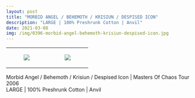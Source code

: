 ```yaml
---
layout: post
title: "MORBID ANGEL / BEHEMOTH / KRISIUN / DESPISED ICON"
description: "LARGE | 100% Preshrunk Cotton | Anvil"
date: 2021-03-08
img: /img/0396-morbid-angel-behemoth-krisiun-despised-icon.jpg
---
```




<table style="width:100%;"><tr><td style="vertical-align:top;">
      <figure class="tmblr-full" data-orig-height="2048" data-orig-width="1365" data-orig-src="https://concertshirts.netlify.app/shirts/0396/0396-01.jpg"><img src="https://64.media.tumblr.com/8d2a1a573bf68001f1829b716fdb7ffc/ba4af440de36880d-84/s540x810/836e6fb7a683da256448ee86c0c10462fb57ddd0.jpg" data-orig-height="2048" data-orig-width="1365" data-orig-src="https://concertshirts.netlify.app/shirts/0396/0396-01.jpg"/></figure></td>
    <td style="vertical-align:top;">
      <figure class="tmblr-full" data-orig-height="2048" data-orig-width="1365" data-orig-src="https://concertshirts.netlify.app/shirts/0396/0396-02.jpg"><img src="https://64.media.tumblr.com/f0e08348a4e1d1550ac2389218f0c167/ba4af440de36880d-85/s540x810/e9d7e824a240635805093379c998fa30c90dca24.jpg" data-orig-height="2048" data-orig-width="1365" data-orig-src="https://concertshirts.netlify.app/shirts/0396/0396-02.jpg"/></figure></td>
  </tr></table><p>
  Morbid Angel / Behemoth / Krisiun / Despised Icon | Masters Of Chaos Tour 2006<br/>LARGE | 100% Preshrunk Cotton | Anvil
</p>
